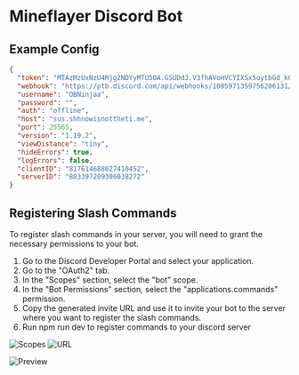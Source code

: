 # Mineflayer Discord Bot

## Example Config

```json
{
  "token": "MTAzMzUxNzU4Mjg2NDYyMTU5OA.GSUDdJ.V3fhAVoHVCYIXSx5oytbGd_kOkQiQL7xwvZ4hM",
  "webhook": "https://ptb.discord.com/api/webhooks/1085971359756206131/XygnwBaT5LX2J_5qvxkN0ZnbwQKCNCqV11JIwxoCaaTmLF2jxhEjN_Fg4O55rt64mxNB",
  "username": "OBNinjaa",
  "password": "",
  "auth": "offline",
  "host": "sus.shhnowisnottheti.me",
  "port": 25565,
  "version": "1.19.2",
  "viewDistance": "tiny",
  "hideErrors": true,
  "logErrors": false,
  "clientID": "817614688027410452",
  "serverID": "883397209306038272"
}
```

## Registering Slash Commands

To register slash commands in your server, you will need to grant the necessary permissions to your bot.

1. Go to the Discord Developer Portal and select your application.
2. Go to the "OAuth2" tab.
3. In the "Scopes" section, select the "bot" scope.
4. In the "Bot Permissions" section, select the "applications.commands" permission.
5. Copy the generated invite URL and use it to invite your bot to the server where you want to register the slash commands.
6. Run npm run dev to register commands to your discord server

![Scopes](https://imgur.com/Y0Mqsch.png)
![URL](https://imgur.com/rnPcwLX.png)

![Preview](https://imgur.com/Jg5oTky.png)
